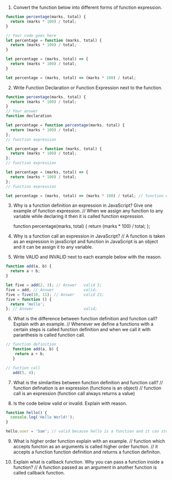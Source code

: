 1. Convert the function below into different forms of function expression.

```js
function percentage(marks, total) {
  return (marks * 100) / total;
}

// Your code goes here
let percentage = function (marks, total) {
  return (marks * 100) / total;
}

let percentage = (marks, total) => {
  return (marks * 100) / total;
}

let percentage = (marks, total) => (marks * 100) / total;
```

2. Write Function Declaration or Function Expression next to the function.

```js
function percentage(marks, total) {
  return (marks * 100) / total;
}
// Your answer
function declaration

```

```js
let percentage = function percentage(marks, total) {
  return (marks * 100) / total;
};
// function expression
```

```js
let percentage = function (marks, total) {
  return (marks * 100) / total;
};
// function expression
```

```js
let percentage = (marks, total) => {
  return (marks * 100) / total;
};
// function expression
```

```js
let percentage = (marks, total) => (marks * 100) / total; // function expression
```

3. Why is a function definition an expression in JavaScript? Give one example of function expression.
// When we assign any function to any variable while declaring it then it is called function expression.
    
    function percentage(marks, total) {
  return (marks * 100) / total;
};

4. Why is a function call an expression in JavaScript?
// A function is taken as an expression in javaScript and function in JavaScript is an object and it can be 
   assign it to any variable.

5. Write VALID and INVALID next to each example below with the reason.

```js
function add(a, b) {
  return a + b;
}

let five = add(2, 3); // Answer   valid 5;
five = add; // Answer             valid;   
five = five(10, 11); // Answer    valid 21; 
five = function () {
  return 'Hello';
}; // Answer                      valid;
```

6. What is the difference between function definition and function call? Explain with an example.
// Whenever we define a functions with a certain steps is called function definition and when we call it with 
   paranthesis is called function call.
```js 
// function definition 
   function add(a, b) {
    return a + b;
   }

// fuction call
   add(5, 4);   
```
7. What is the similarities between function definition and function call?
// function defination is an expression (functions is an object) 
// function call is an expression (function call always returns a value)

8. Is the code below valid or invalid. Explain with reason.

```js
function hello() {
  console.log('Hello World!');
}

hello.user = 'Sam'; // valid because hello is a function and it can store key and value.
```

9. What is higher order function explain with an example.
// function which accepts functon as an arguments is called higher order function.
// it accepts a function function definition and returns a function definiton.

10. Explain what is callback function. Why you can pass a function inside a function?
// A function passed as an argument in another function is called callback function.